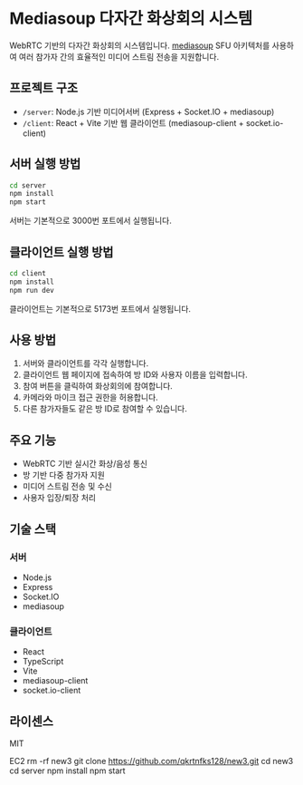 # Mediasoup 다자간 화상회의 시스템

WebRTC 기반의 다자간 화상회의 시스템입니다. [mediasoup](https://mediasoup.org/) SFU 아키텍처를 사용하여 여러 참가자 간의 효율적인 미디어 스트림 전송을 지원합니다.

## 프로젝트 구조

- `/server`: Node.js 기반 미디어서버 (Express + Socket.IO + mediasoup)
- `/client`: React + Vite 기반 웹 클라이언트 (mediasoup-client + socket.io-client)

## 서버 실행 방법

```bash
cd server
npm install
npm start
```

서버는 기본적으로 3000번 포트에서 실행됩니다.

## 클라이언트 실행 방법

```bash
cd client
npm install
npm run dev
```

클라이언트는 기본적으로 5173번 포트에서 실행됩니다.

## 사용 방법

1. 서버와 클라이언트를 각각 실행합니다.
2. 클라이언트 웹 페이지에 접속하여 방 ID와 사용자 이름을 입력합니다.
3. 참여 버튼을 클릭하여 화상회의에 참여합니다.
4. 카메라와 마이크 접근 권한을 허용합니다.
5. 다른 참가자들도 같은 방 ID로 참여할 수 있습니다.

## 주요 기능

- WebRTC 기반 실시간 화상/음성 통신
- 방 기반 다중 참가자 지원
- 미디어 스트림 전송 및 수신
- 사용자 입장/퇴장 처리

## 기술 스택

### 서버

- Node.js
- Express
- Socket.IO
- mediasoup

### 클라이언트

- React
- TypeScript
- Vite
- mediasoup-client
- socket.io-client

## 라이센스

MIT

EC2
rm -rf new3
git clone https://github.com/qkrtnfks128/new3.git
cd new3
cd server
npm install
npm start
